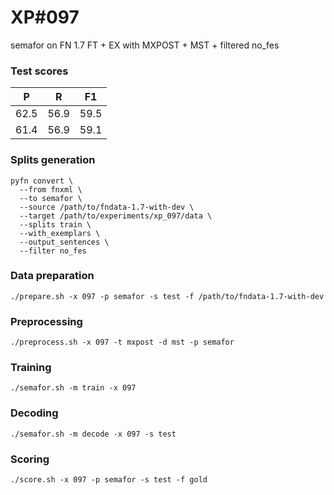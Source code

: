# XP\#097

semafor on FN 1.7 FT + EX with MXPOST + MST + filtered no_fes

### Test scores
| P | R | F1 |
| --- | --- | --- |
| 62.5 | 56.9 | 59.5 |
| 61.4 | 56.9 | 59.1 |

### Splits generation
```
pyfn convert \
  --from fnxml \
  --to semafor \
  --source /path/to/fndata-1.7-with-dev \
  --target /path/to/experiments/xp_097/data \
  --splits train \
  --with_exemplars \
  --output_sentences \
  --filter no_fes
```

### Data preparation
```
./prepare.sh -x 097 -p semafor -s test -f /path/to/fndata-1.7-with-dev
```

### Preprocessing
```
./preprocess.sh -x 097 -t mxpost -d mst -p semafor
```

### Training
```
./semafor.sh -m train -x 097
```

### Decoding
```
./semafor.sh -m decode -x 097 -s test
```

### Scoring
```
./score.sh -x 097 -p semafor -s test -f gold
```
